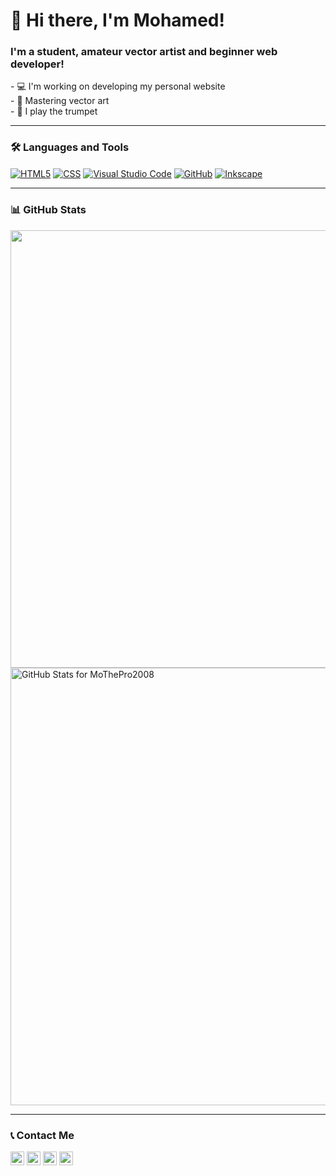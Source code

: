 <h1>👋 Hi there, I'm Mohamed!</h1>

<h3>I'm a student, amateur vector artist and beginner web developer!</h3>
<p></p>- 💻 I'm working on developing my personal website
<br>
- 🎨 Mastering vector art
<br>
- 🎺 I play the trumpet</p>
<hr>

<h3>🛠️ Languages and Tools</h3>
<a href="#"><img align="center" alt="HTML5" src="https://img.shields.io/badge/html5-%23E34F26.svg?style=for-the-badge&logo=html5&logoColor=white"></a>
<a href="#"><img align="center" alt="CSS" src="https://img.shields.io/badge/css3-%231572B6.svg?style=for-the-badge&logo=css3&logoColor=white"></a>
<a href="#"><img align="center" alt="Visual Studio Code" src="https://img.shields.io/badge/VisualStudioCode-0078d7.svg?style=for-the-badge&logo=visual-studio-code&logoColor=white"></a>
<a href="#"><img align="center" alt="GitHub" src=https://img.shields.io/badge/github-%23121011.svg?style=for-the-badge&logo=github&logoColor=white"></a>
<a href="#"><img align="center" alt="Inkscape" src="https://img.shields.io/badge/Inkscape-000000?style=for-the-badge&logo=Inkscape&logoColor=white"></a>
<hr>

<h3>📊 GitHub Stats</h3>
<img src="https://github-readme-streak-stats.herokuapp.com?user=MoThePro2008&theme=algolia&date_format=j%20M%5B%20Y%5D" width="700">
<img src="https://github-readme-stats.vercel.app/api?username=MoThePro2008&show_icons=true&include_all_commits=true&count_private=true&theme=algolia&layout=compact" alt="GitHub Stats for MoThePro2008" width="700">
<hr>

<h3>📞 Contact Me</h3>
<a href="https://twitter.com/MohamedAwadalk3" target="_blank"><img align="center" alt="Mohamed | Twitter" width="22px" src="https://img.shields.io/badge/Twitter-1DA1F2?style=for-the-badge&logo=twitter&logoColor=white"/></a>
<a href="https://www.instagram.com/mohamed_awadalkarim/" target ="_blank"><img align="center" alt="Mohamed | Instagram" width="22px" src="https://img.shields.io/badge/Instagram-E4405F?style=for-the-badge&logo=instagram&logoColor=white"/></a>
<a href="https://discord.com/users/725696142800715846" target ="_blank"><img align="center" alt="Mohamed | Discord" width="22px" src="https://img.shields.io/badge/Discord-7289DA?style=for-the-badge&logo=discord&logoColor=white
"/></a>
<a href="mailto:mohamedawadalkarim57@gmail.com" target ="_blank"><img align="center" alt="Mohamed | Email" width="22px" src="https://img.shields.io/badge/Gmail-D14836?style=for-the-badge&logo=gmail&logoColor=white"/></a>
